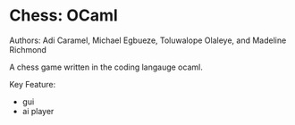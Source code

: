 # Chess: OCaml
Authors: Adi Caramel, Michael Egbueze, Toluwalope Olaleye, and Madeline Richmond

A chess game written in the coding langauge ocaml. 

Key Feature:
- gui
- ai player
